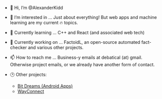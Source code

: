 - 👋 Hi, I’m @AlexanderKidd
- 👀 I’m interested in ... Just about everything! But web apps and machine learning are my current 🔥 topics.
- 🌱 Currently learning ... C++ and React (and associated web tech)
- 🧱 Currently working on ... FactoidL, an open-source automated fact-checker and various other projects.
- 📫 How to reach me ... Business-y emails at debatical (at) gmail. Otherwise project emails, or we already have another form of contact.

- 🕑 Other projects:
  - [Bit Dreams (Android Apps)](https://play.google.com/store/apps/dev?id=7190442441456634365)
  - [WayConnect](https://wayconnect-landscapes.herokuapp.com/)

<!---
AlexanderKidd/AlexanderKidd is a ✨ special ✨ repository because its `README.md` (this file) appears on your GitHub profile.
--->
